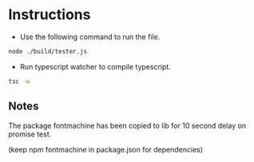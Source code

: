 # Instructions

- Use the following command to run the file.

```sh
node ./build/tester.js
```
- Run typescript watcher to compile typescript.

```sh
tsc -w
```

## Notes
The package fontmachine has been copied to lib for 10 second delay on promise test. 

(keep npm fontmachine in package.json for dependencies)